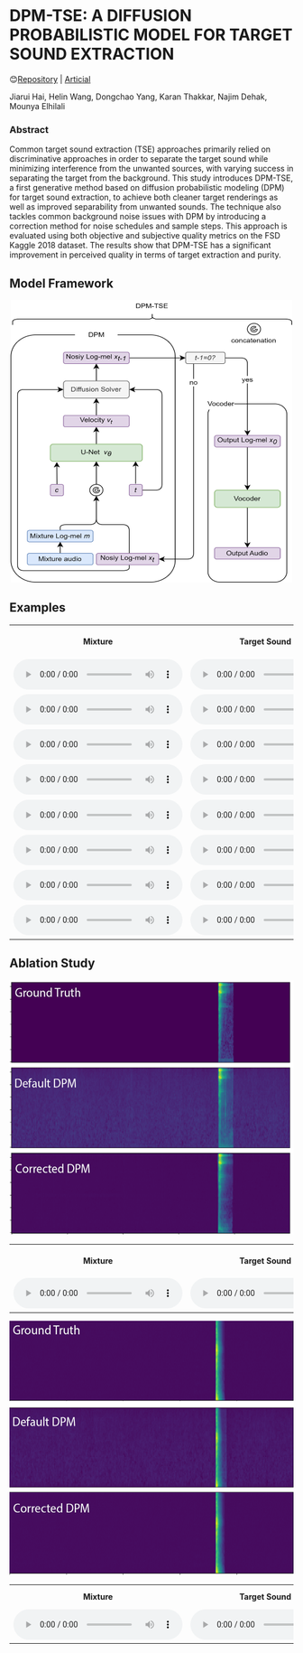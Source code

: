 # DPM-TSE: A DIFFUSION PROBABILISTIC MODEL FOR TARGET SOUND EXTRACTION

😊[Repository](https://github.com/haidog-yaqub/DPMTSE/tree/main) | [Articial](https://github.com/haidog-yaqub/DPMTSE/tree/main)

Jiarui Hai, Helin Wang, Dongchao Yang, Karan Thakkar, Najim Dehak, Mounya Elhilali

### Abstract

Common target sound extraction (TSE) approaches primarily relied on discriminative approaches in order to separate the target sound while minimizing interference from the unwanted sources, with varying success in separating the target from the background. This study introduces DPM-TSE, a first generative method based on diffusion probabilistic modeling (DPM) for target sound extraction, to achieve both cleaner target renderings as well as improved separability from unwanted sounds. The technique also tackles common background noise issues with DPM by introducing a correction method for noise schedules and sample steps. This approach is evaluated using both objective and subjective quality metrics on the FSD Kaggle 2018 dataset. The results show that DPM-TSE has a significant improvement in perceived quality in terms of target extraction and purity.

## Model Framework

<div style="text-align:center;">
  <img src="./media/figures/model.png" alt="Image Description" width="500" height="500" />
</div>

## Examples

<table>
  <tr>
    <th style="text-align: center; vertical-align: middle;">Mixture</th>
    <th style="text-align: center; vertical-align: middle;">Target Sound (GT)</th>
    <th style="text-align: center; vertical-align: middle;">Target Sound Label</th>
    <th style="text-align: center; vertical-align: middle;">DPM-TSE (Ours)</th>
    <th style="text-align: center; vertical-align: middle;">TSENET</th>
    <th style="text-align: center; vertical-align: middle;">WaveFormer</th>
  </tr>
  <tr>
    <td><audio controls><source src="./media/mixture/Applause_test_1082.wav" type="audio/wav"></audio></td>
    <td><audio controls><source src="./media/gt/Applause_test_1082.wav" type="audio/wav"></audio></td>
    <td style="text-align: center; vertical-align: middle;">Applause</td>
    <td><audio controls><source src="./media/dpm/Applause_test_1082.wav" type="audio/wav"></audio></td>
    <td><audio controls><source src="./media/tsenet/Applause_test_1082.wav" type="audio/wav"></audio></td>
    <td><audio controls><source src="./media/waveformer/Applause_test_1082.wav" type="audio/wav"></audio></td>
  </tr>
  <tr>
    <td><audio controls><source src="./media/mixture/Bark_test_625.wav" type="audio/wav"></audio></td>
    <td><audio controls><source src="./media/gt/Bark_test_625.wav" type="audio/wav"></audio></td>
      <td style="text-align: center; vertical-align: middle;">Bark</td>
    <td><audio controls><source src="./media/dpm/Bark_test_625.wav" type="audio/wav"></audio></td>
    <td><audio controls><source src="./media/tsenet/Bark_test_625.wav" type="audio/wav"></audio></td>
    <td><audio controls><source src="./media/waveformer/Bark_test_625.wav" type="audio/wav"></audio></td>
  </tr>
  <tr>
    <td><audio controls><source src="./media/mixture/Harmonica_test_1423.wav" type="audio/wav"></audio></td>
    <td><audio controls><source src="./media/gt/Harmonica_test_1423.wav" type="audio/wav"></audio></td>
     <td style="text-align: center; vertical-align: middle;">Harmonica</td>
    <td><audio controls><source src="./media/dpm/Harmonica_test_1423.wav" type="audio/wav"></audio></td>
    <td><audio controls><source src="./media/tsenet/Harmonica_test_1423.wav" type="audio/wav"></audio></td>
    <td><audio controls><source src="./media/waveformer/Harmonica_test_1423.wav" type="audio/wav"></audio></td>
  </tr>
  <tr>
    <td><audio controls><source src="./media/mixture/Meow_test_4.wav" type="audio/wav"></audio></td>
    <td><audio controls><source src="./media/gt/Meow_test_4.wav" type="audio/wav"></audio></td>
    <td style="text-align: center; vertical-align: middle;">Cat_Meow</td>
    <td><audio controls><source src="./media/dpm/Meow_test_4.wav" type="audio/wav"></audio></td>
    <td><audio controls><source src="./media/tsenet/Meow_test_4.wav" type="audio/wav"></audio></td>
    <td><audio controls><source src="./media/waveformer/Meow_test_4.wav" type="audio/wav"></audio></td>
  </tr>
  <tr>
    <td><audio controls><source src="./media/mixture/Shatter_test_924.wav" type="audio/wav"></audio></td>
    <td><audio controls><source src="./media/gt/Shatter_test_924.wav" type="audio/wav"></audio></td>
    <td style="text-align: center; vertical-align: middle;">Shatter</td>
    <td><audio controls><source src="./media/dpm/Shatter_test_924.wav" type="audio/wav"></audio></td>
    <td><audio controls><source src="./media/tsenet/Shatter_test_924.wav" type="audio/wav"></audio></td>
    <td><audio controls><source src="./media/waveformer/Shatter_test_924.wav" type="audio/wav"></audio></td>
  </tr>
  <tr>
    <td><audio controls><source src="./media/mixture/Snare_drum_test_844.wav" type="audio/wav"></audio></td>
    <td><audio controls><source src="./media/gt/Snare_drum_test_844.wav" type="audio/wav"></audio></td>
    <td style="text-align: center; vertical-align: middle;">Snare_Drum</td>
    <td><audio controls><source src="./media/dpm/Snare_drum_test_844.wav" type="audio/wav"></audio></td>
    <td><audio controls><source src="./media/tsenet/Snare_drum_test_844.wav" type="audio/wav"></audio></td>
    <td><audio controls><source src="./media/waveformer/Snare_drum_test_844.wav" type="audio/wav"></audio></td>
  </tr>
  <tr>
    <td><audio controls><source src="./media/mixture/Squeak_test_797.wav" type="audio/wav"></audio></td>
    <td><audio controls><source src="./media/gt/Squeak_test_797.wav" type="audio/wav"></audio></td>
     <td style="text-align: center; vertical-align: middle;">Squeak</td>
    <td><audio controls><source src="./media/dpm/Squeak_test_797.wav" type="audio/wav"></audio></td>
    <td><audio controls><source src="./media/tsenet/Squeak_test_797.wav" type="audio/wav"></audio></td>
    <td><audio controls><source src="./media/waveformer/Squeak_test_797.wav" type="audio/wav"></audio></td>
  </tr>
  <tr>
    <td><audio controls><source src="./media/mixture/Writing_test_1374.wav" type="audio/wav"></audio></td>
    <td><audio controls><source src="./media/gt/Writing_test_1374.wav" type="audio/wav"></audio></td>
     <td style="text-align: center; vertical-align: middle;">Writing</td>
    <td><audio controls><source src="./media/dpm/Writing_test_1374.wav" type="audio/wav"></audio></td>
    <td><audio controls><source src="./media/tsenet/Writing_test_1374.wav" type="audio/wav"></audio></td>
    <td><audio controls><source src="./media/waveformer/Writing_test_1374.wav" type="audio/wav"></audio></td>
  </tr>
  <!-- Repeat the above rows for additional audio samples -->
</table>


## Ablation Study

<div style="text-align:center;">
  <img src="./media/figures/ablation_1561.png" alt="Image Description" width="650" height="450" />
</div>

<table>
  <tr>
    <th style="text-align: center; vertical-align: middle;">Mixture</th>
    <th style="text-align: center; vertical-align: middle;">Target Sound (GT)</th>
    <th style="text-align: center; vertical-align: middle;">Target Sound Label</th>
    <th style="text-align: center; vertical-align: middle;">Default DPM</th>
    <th style="text-align: center; vertical-align: middle;">Corrected Diffusion</th>
  </tr>
  <tr>
    <td><audio controls><source src="./media/ablation/gt/mixture_test_1561.wav" type="audio/wav"></audio></td>
    <td><audio controls><source src="./media/ablation/gt/test_1561.wav" type="audio/wav"></audio></td>
    <td style="text-align: center; vertical-align: middle;">Tambourine (Instrument)</td>
    <td><audio controls><source src="./media/ablation/n_dpm/pred_test_1561.wav" type="audio/wav"></audio></td>
    <td><audio controls><source src="./media/ablation/v_dpm/pred_test_1561.wav" type="audio/wav"></audio></td>
  </tr>
</table>
<div style="text-align:center;">
  <img src="./media/figures/ablation_886.png" alt="Image Description" width="650" height="450" />
</div>

<table>
  <tr>
    <th style="text-align: center; vertical-align: middle;">Mixture</th>
    <th style="text-align: center; vertical-align: middle;">Target Sound (GT)</th>
    <th style="text-align: center; vertical-align: middle;">Target Sound Label</th>
    <th style="text-align: center; vertical-align: middle;">Default DPM</th>
    <th style="text-align: center; vertical-align: middle;">Corrected Diffusion</th>
  </tr>
  <tr>
    <td><audio controls><source src="./media/ablation/gt/mixture_test_886.wav" type="audio/wav"></audio></td>
    <td><audio controls><source src="./media/ablation/gt/test_886.wav" type="audio/wav"></audio></td>
    <td style="text-align: center; vertical-align: middle;">Finger_Snapping</td>
    <td><audio controls><source src="./media/ablation/n_dpm/pred_test_886.wav" type="audio/wav"></audio></td>
    <td><audio controls><source src="./media/ablation/v_dpm/pred_test_886.wav" type="audio/wav"></audio></td>
  </tr>
</table>
